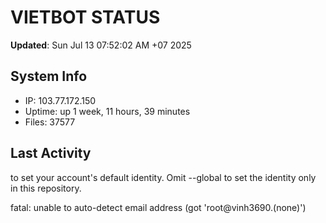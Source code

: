 # VIETBOT STATUS
**Updated**: Sun Jul 13 07:52:02 AM +07 2025

## System Info
- IP: 103.77.172.150
- Uptime: up 1 week, 11 hours, 39 minutes
- Files: 37577

## Last Activity

to set your account's default identity.
Omit --global to set the identity only in this repository.

fatal: unable to auto-detect email address (got 'root@vinh3690.(none)')
